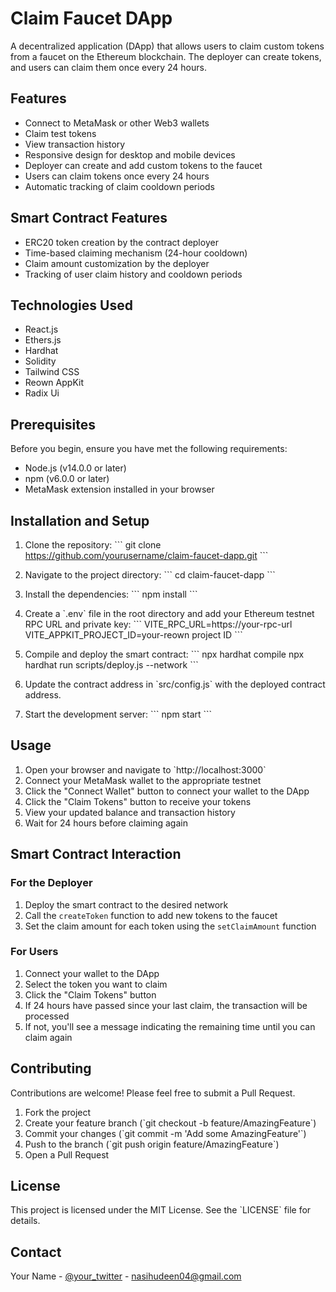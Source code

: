 # Claim Faucet DApp

A decentralized application (DApp) that allows users to claim custom tokens from a faucet on the Ethereum blockchain. The deployer can create tokens, and users can claim them once every 24 hours. 



## Features

- Connect to MetaMask or other Web3 wallets
- Claim test tokens
- View transaction history
- Responsive design for desktop and mobile devices
- Deployer can create and add custom tokens to the faucet
- Users can claim tokens once every 24 hours
- Automatic tracking of claim cooldown periods

## Smart Contract Features

- ERC20 token creation by the contract deployer
- Time-based claiming mechanism (24-hour cooldown)
- Claim amount customization by the deployer
- Tracking of user claim history and cooldown periods

## Technologies Used

- React.js
- Ethers.js
- Hardhat
- Solidity
- Tailwind CSS
- Reown AppKit
- Radix Ui

## Prerequisites

Before you begin, ensure you have met the following requirements:

- Node.js (v14.0.0 or later)
- npm (v6.0.0 or later)
- MetaMask extension installed in your browser

## Installation and Setup

1. Clone the repository:
   \`\`\`
   git clone https://github.com/yourusername/claim-faucet-dapp.git
   \`\`\`

2. Navigate to the project directory:
   \`\`\`
   cd claim-faucet-dapp
   \`\`\`

3. Install the dependencies:
   \`\`\`
   npm install
   \`\`\`

4. Create a \`.env\` file in the root directory and add your Ethereum testnet RPC URL and private key:
   \`\`\`
   VITE_RPC_URL=https://your-rpc-url
  VITE_APPKIT_PROJECT_ID=your-reown project ID
   \`\`\`

5. Compile and deploy the smart contract:
   \`\`\`
   npx hardhat compile
   npx hardhat run scripts/deploy.js --network <your-testnet>
   \`\`\`

6. Update the contract address in \`src/config.js\` with the deployed contract address.

7. Start the development server:
   \`\`\`
   npm start
   \`\`\`

## Usage

1. Open your browser and navigate to \`http://localhost:3000\`
2. Connect your MetaMask wallet to the appropriate testnet
3. Click the "Connect Wallet" button to connect your wallet to the DApp
4. Click the "Claim Tokens" button to receive your tokens
5. View your updated balance and transaction history
6. Wait for 24 hours before claiming again

## Smart Contract Interaction

### For the Deployer

1. Deploy the smart contract to the desired network
2. Call the `createToken` function to add new tokens to the faucet
3. Set the claim amount for each token using the `setClaimAmount` function

### For Users

1. Connect your wallet to the DApp
2. Select the token you want to claim
3. Click the "Claim Tokens" button
4. If 24 hours have passed since your last claim, the transaction will be processed
5. If not, you'll see a message indicating the remaining time until you can claim again

## Contributing

Contributions are welcome! Please feel free to submit a Pull Request.

1. Fork the project
2. Create your feature branch (\`git checkout -b feature/AmazingFeature\`)
3. Commit your changes (\`git commit -m 'Add some AmazingFeature'\`)
4. Push to the branch (\`git push origin feature/AmazingFeature\`)
5. Open a Pull Request

## License

This project is licensed under the MIT License. See the \`LICENSE\` file for details.

## Contact

Your Name - [@your_twitter](https://x.com/KanasJnr) - nasihudeen04@gmail.com


